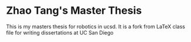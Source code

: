 Zhao Tang's Master Thesis
================

This is my masters thesis for robotics in ucsd.
It is a fork from LaTeX class file for writing dissertations at UC San Diego
